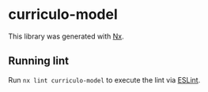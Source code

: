 # curriculo-model

This library was generated with [Nx](https://nx.dev).

## Running lint

Run `nx lint curriculo-model` to execute the lint via [ESLint](https://eslint.org/).
